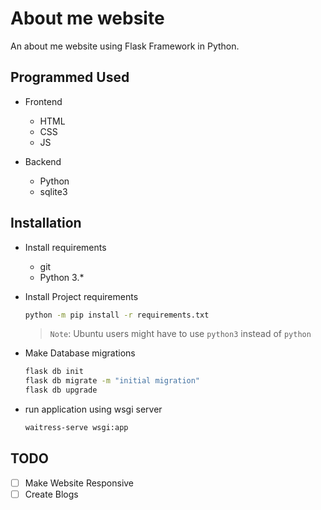 # About me website

An about me website using Flask Framework in Python.

## Programmed Used
- Frontend
    - HTML
    - CSS
    - JS

- Backend
    - Python
    - sqlite3

## Installation
- Install requirements
    - git
    - Python 3.*

- Install Project requirements
    ```bash
    python -m pip install -r requirements.txt
    ```
    > `Note`: Ubuntu users might have to use `python3` instead of `python`

- Make Database migrations
    ```bash
    flask db init
    flask db migrate -m "initial migration"
    flask db upgrade
    ```

- run application using wsgi server
    ```bash
    waitress-serve wsgi:app
    ```
## TODO
- [ ] Make Website Responsive
- [ ] Create Blogs
